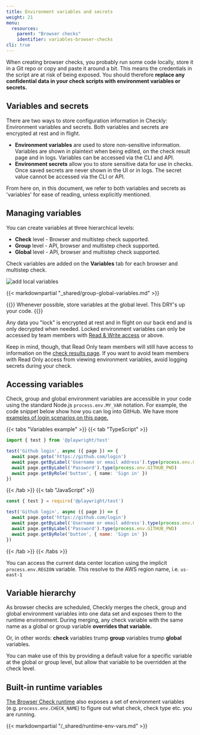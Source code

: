 ```yaml
---
title: Environment variables and secrets
weight: 21
menu:
  resources:
    parent: "Browser checks"
    identifier: variables-browser-checks
cli: true
---
```


When creating browser checks, you probably run some code locally, store it in a Git repo or copy and paste it around
a bit. This means the credentials in the script are at risk of being exposed.
You should therefore **replace any confidential data in your check scripts with environment variables or secrets.**

## Variables and secrets
There are two ways to store configuration information in Checkly: Environment variables and secrets. Both variables and secrets are encrypted at rest and in flight.
- **Environment variables** are used to store non-sensitive information. Variables are shown in plaintext when being edited, on the check result page and in logs. Variables can be accessed via the CLI and API.
- **Environment secrets** allow you to store sensitive data for use in checks. Once saved secrets are never shown in the UI or in logs. The secret value cannot be accessed via the CLI or API.

From here on, in this document, we refer to both variables and secrets as 'variables' for ease of reading, unless explicitly mentioned.

## Managing variables

You can create variables at three hierarchical levels:

- **Check** level - Browser and multistep check supported.
- **Group** level - API, browser and multistep check supported.
- **Global** level - API, browser and multistep check supported.

Check variables are added on the **Variables** tab for each browser and multistep check.

![add local variables](/docs/images/browser-checks/check-environment-variables.png)

{{< markdownpartial "_shared/group-global-variables.md" >}}

{{<info >}}
Whenever possible, store variables at the global level. This DRY's up your code.
{{</info>}}

Any data you "lock" is encrypted at rest and in flight on our back end and is only decrypted when needed. 
Locked environment variables can only be accessed by team members with [Read & Write access](/docs/accounts-and-users/) or above.

Keep in mind, though, that Read Only team members will still have access to information on the [check results page](/docs/monitoring/check-results/#browser-check-results).
If you want to avoid team members with Read Only access from viewing environment variables, avoid logging secrets during your check.

## Accessing variables

Check, group and global environment variables are accessible in your code using the standard Node.js `process.env.MY_VAR` notation.
For example, the code snippet below show how you can log into GitHub. We have more [examples of login scenarios on this page.](/docs/browser-checks/login-scenarios/)

{{< tabs "Variables example" >}}
{{< tab "TypeScript" >}}
```ts
import { test } from '@playwright/test'

test('Github login', async ({ page }) => {
  await page.goto('https://github.com/login')
  await page.getByLabel('Username or email address').type(process.env.GITHUB_USER)
  await page.getByLabel('Password').type(process.env.GITHUB_PWD)
  await page.getByRole('button', { name: 'Sign in' })
})
```
{{< /tab >}}
{{< tab "JavaScript" >}}
```js
const { test } = require('@playwright/test')

test('Github login', async ({ page }) => {
  await page.goto('https://github.com/login')
  await page.getByLabel('Username or email address').type(process.env.GITHUB_USER)
  await page.getByLabel('Password').type(process.env.GITHUB_PWD)
  await page.getByRole('button', { name: 'Sign in' })
})
```
{{< /tab >}}
{{< /tabs >}}

You can access the current data center location using the implicit `process.env.REGION` variable. This resolve to the AWS region name, i.e. `us-east-1`


## Variable hierarchy

As browser checks are scheduled, Checkly merges the check, group and global environment variables into one data set and exposes them
to the runtime environment. During merging, any check variable with the same name as a global or group variable **overrides that variable.**

Or, in other words: **check** variables trump **group** variables trump **global** variables.

You can make use of this by providing a default value for a specific variable at the global or group level, but allow that variable to
be overridden at the check level.


## Built-in runtime variables

[The Browser Check runtime](/docs/runtimes/) also exposes a set of environment variables (e.g. `process.env.CHECK_NAME`)
to figure out what check, check type etc. you are running.

{{< markdownpartial "/_shared/runtime-env-vars.md" >}}
